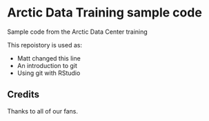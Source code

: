 # Arctic Data Training sample code
Sample code from the Arctic Data Center training

This repoistory is used as:

* Matt changed this line
* An introduction to git
* Using git with RStudio

## Credits

Thanks to all of our fans.
